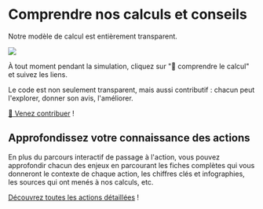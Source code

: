 # Comprendre nos calculs et conseils

Notre modèle de calcul est entièrement transparent.

![](/images/transparent.png)

À tout moment pendant la simulation, cliquez sur "🔬 comprendre le calcul" et suivez les liens.

Le code est non seulement transparent, mais aussi contributif : chacun peut l'explorer, donner son avis, l'améliorer.

[🎤 Venez contribuer](/contribuer) !

## Approfondissez votre connaissance des actions

En plus du parcours interactif de passage à l'action, vous pouvez approfondir chacun des enjeux en parcourant les fiches complètes qui vous donneront le contexte de chaque action, les chiffres clés et infographies, les sources qui ont menés à nos calculs, etc.

[Découvrez toutes les actions détaillées](/actions/plus) !
